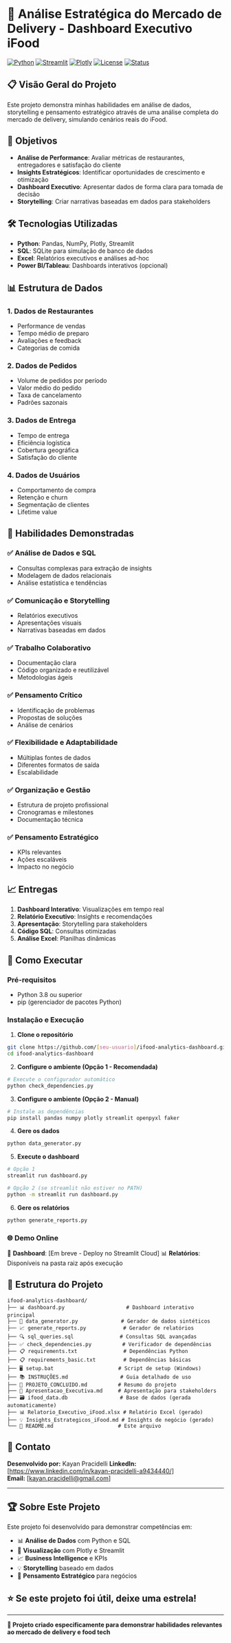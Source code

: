 # 🍴 Análise Estratégica do Mercado de Delivery - Dashboard Executivo iFood

[![Python](https://img.shields.io/badge/Python-3.8+-blue.svg)](https://www.python.org/downloads/)
[![Streamlit](https://img.shields.io/badge/Streamlit-1.25+-red.svg)](https://streamlit.io/)
[![Plotly](https://img.shields.io/badge/Plotly-5.15+-green.svg)](https://plotly.com/)
[![License](https://img.shields.io/badge/License-MIT-yellow.svg)](LICENSE)
[![Status](https://img.shields.io/badge/Status-Complete-brightgreen.svg)]()

## 📋 Visão Geral do Projeto

Este projeto demonstra minhas habilidades em análise de dados, storytelling e pensamento estratégico através de uma análise completa do mercado de delivery, simulando cenários reais do iFood.

## 🎯 Objetivos

- **Análise de Performance**: Avaliar métricas de restaurantes, entregadores e satisfação do cliente
- **Insights Estratégicos**: Identificar oportunidades de crescimento e otimização
- **Dashboard Executivo**: Apresentar dados de forma clara para tomada de decisão
- **Storytelling**: Criar narrativas baseadas em dados para stakeholders

## 🛠️ Tecnologias Utilizadas

- **Python**: Pandas, NumPy, Plotly, Streamlit
- **SQL**: SQLite para simulação de banco de dados
- **Excel**: Relatórios executivos e análises ad-hoc
- **Power BI/Tableau**: Dashboards interativos (opcional)

## 📊 Estrutura de Dados

### 1. Dados de Restaurantes
- Performance de vendas
- Tempo médio de preparo
- Avaliações e feedback
- Categorias de comida

### 2. Dados de Pedidos
- Volume de pedidos por período
- Valor médio do pedido
- Taxa de cancelamento
- Padrões sazonais

### 3. Dados de Entrega
- Tempo de entrega
- Eficiência logística
- Cobertura geográfica
- Satisfação do cliente

### 4. Dados de Usuários
- Comportamento de compra
- Retenção e churn
- Segmentação de clientes
- Lifetime value

## 🎯 Habilidades Demonstradas

### ✅ Análise de Dados e SQL
- Consultas complexas para extração de insights
- Modelagem de dados relacionais
- Análise estatística e tendências

### ✅ Comunicação e Storytelling
- Relatórios executivos
- Apresentações visuais
- Narrativas baseadas em dados

### ✅ Trabalho Colaborativo
- Documentação clara
- Código organizado e reutilizável
- Metodologias ágeis

### ✅ Pensamento Crítico
- Identificação de problemas
- Propostas de soluções
- Análise de cenários

### ✅ Flexibilidade e Adaptabilidade
- Múltiplas fontes de dados
- Diferentes formatos de saída
- Escalabilidade

### ✅ Organização e Gestão
- Estrutura de projeto profissional
- Cronogramas e milestones
- Documentação técnica

### ✅ Pensamento Estratégico
- KPIs relevantes
- Ações escaláveis
- Impacto no negócio

## 📈 Entregas

1. **Dashboard Interativo**: Visualizações em tempo real
2. **Relatório Executivo**: Insights e recomendações
3. **Apresentação**: Storytelling para stakeholders
4. **Código SQL**: Consultas otimizadas
5. **Análise Excel**: Planilhas dinâmicas

## 🚀 Como Executar

### Pré-requisitos
- Python 3.8 ou superior
- pip (gerenciador de pacotes Python)

### Instalação e Execução

1. **Clone o repositório**
```bash
git clone https://github.com/[seu-usuario]/ifood-analytics-dashboard.git
cd ifood-analytics-dashboard
```

2. **Configure o ambiente (Opção 1 - Recomendada)**
```bash
# Execute o configurador automático
python check_dependencies.py
```

3. **Configure o ambiente (Opção 2 - Manual)**
```bash
# Instale as dependências
pip install pandas numpy plotly streamlit openpyxl faker
```

4. **Gere os dados**
```bash
python data_generator.py
```

5. **Execute o dashboard**
```bash
# Opção 1
streamlit run dashboard.py

# Opção 2 (se streamlit não estiver no PATH)
python -m streamlit run dashboard.py
```

6. **Gere os relatórios**
```bash
python generate_reports.py
```

### 🌐 Demo Online
🔗 **Dashboard**: [Em breve - Deploy no Streamlit Cloud]
📊 **Relatórios**: Disponíveis na pasta raiz após execução

## 📁 Estrutura do Projeto

```
ifood-analytics-dashboard/
├── 📊 dashboard.py                    # Dashboard interativo principal
├── 🔧 data_generator.py              # Gerador de dados sintéticos
├── 📈 generate_reports.py            # Gerador de relatórios
├── 🔍 sql_queries.sql               # Consultas SQL avançadas
├── ✅ check_dependencies.py          # Verificador de dependências
├── 📋 requirements.txt               # Dependências Python
├── 📋 requirements_basic.txt         # Dependências básicas
├── 🖥️ setup.bat                     # Script de setup (Windows)
├── 📚 INSTRUÇÕES.md                 # Guia detalhado de uso
├── 🎯 PROJETO_CONCLUIDO.md          # Resumo do projeto
├── 🎤 Apresentacao_Executiva.md     # Apresentação para stakeholders
├── 🗃️ ifood_data.db                 # Base de dados (gerada automaticamente)
├── 📊 Relatorio_Executivo_iFood.xlsx # Relatório Excel (gerado)
├── 💡 Insights_Estrategicos_iFood.md # Insights de negócio (gerado)
└── 📄 README.md                     # Este arquivo
```

## 📧 Contato

**Desenvolvido por:** Kayan Pracidelli 
**LinkedIn:** [https://www.linkedin.com/in/kayan-pracidelli-a9434440/]  
**Email:** [kayan.pracidelli@gmail.com]  

---

## 🏆 Sobre Este Projeto

Este projeto foi desenvolvido para demonstrar competências em:
- 📊 **Análise de Dados** com Python e SQL
- 🎨 **Visualização** com Plotly e Streamlit  
- 📈 **Business Intelligence** e KPIs
- 💡 **Storytelling** baseado em dados
- 🎯 **Pensamento Estratégico** para negócios

## ⭐ Se este projeto foi útil, deixe uma estrela!

---

**🍴 Projeto criado especificamente para demonstrar habilidades relevantes ao mercado de delivery e food tech**

